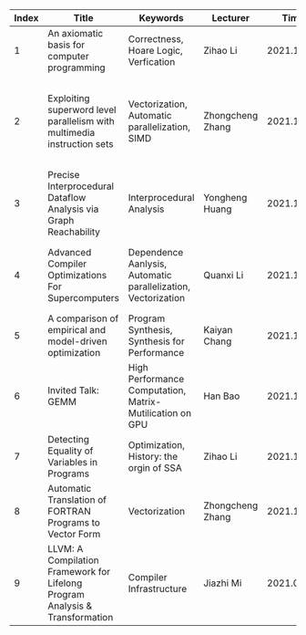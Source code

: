 | Index | Title |  Keywords | Lecturer | Time | Links| Presiquite |
| ----- | ----- | --------- | ---------| ---- | ---- | ---------- |
| 1 | An axiomatic basis for computer programming | Correctness, Hoare Logic, Verfication | Zihao Li | 2021.11.7| [PPT](https://github.com/zihaoli-cn/compiler-paper-reading/tree/main/material/ProgrammingLanguages/HoareLogic)| have learned **Proprositional Logic** |
| 2 | Exploiting superword level parallelism with multimedia instruction sets | Vectorization, Automatic parallelization, SIMD | Zhongcheng Zhang | 2021.11.14  | [PPT](https://github.com/zihaoli-cn/compiler-paper-reading/tree/main/material/Compiler%20Specialization/Vectorization) |  `Abstract` and `Introduction` parts in paper are strongly suggested to read before attending the seminar |
| 3 | Precise Interprocedural Dataflow Analysis via Graph Reachability | Interprocedural Analysis | Yongheng Huang | 2021.11.21 | [link](https://github.com/zihaoli-cn/compiler-paper-reading/tree/main/material/Compiler%20Specialization/Interprocedural%20Optimization) | Data-flow Analysis, Interprocedural Analysis |
| 4 | Advanced Compiler Optimizations For Supercomputers | Dependence Aanlysis, Automatic parallelization, Vectorization | Quanxi Li | 2021.11.28 | [PPT](https://github.com/zihaoli-cn/compiler-paper-reading/tree/main/material/Compiler%20Core) | the "*Data Dependence*" concept in Computer Architecture Course |
| 5 | A comparison of empirical and model-driven optimization | Program Synthesis, Synthesis for Performance | Kaiyan Chang | 2021.12.05 | [PPT](https://github.com/zihaoli-cn/compiler-paper-reading/tree/main/material/Compiler%20Specialization/Program%20Synthesis) | |
| 6 | Invited Talk: GEMM | High Performance Computation, Matrix-Mutilication on GPU | Han Bao | 2021.12.12 | [slides](https://github.com/zihaoli-cn/compiler-paper-reading/blob/main/material/%E7%BC%96%E8%AF%91%E8%AE%A8%E8%AE%BA%E5%88%86%E4%BA%AB.pptx) | |
| 7 | Detecting Equality of Variables in Programs|  Optimization, History: the orgin of SSA | Zihao Li | 2021.12.19 | [slides](https://github.com/zihaoli-cn/compiler-paper-reading/blob/main/material/SSA/SSA-Equality-%E6%9D%8E%E6%A2%93%E8%B1%AA.pdf) | at least know what is **SSA**|
| 8 | Automatic Translation of FORTRAN Programs to Vector Form | Vectorization | Zhongcheng Zhang | 2021.12.26 | [slides](https://github.com/zihaoli-cn/compiler-paper-reading/blob/main/material/Dependence%20Analysis/Automatic%20Translation%20of%20FORTRAN%20Programs%20to%20Vector%20Form.pptx) | |
| 9 | LLVM: A Compilation Framework for Lifelong Program Analysis & Transformation | Compiler Infrastructure | Jiazhi Mi | 2021.01.02 | `TODO` | | 
